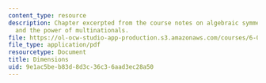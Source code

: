 ```yaml
---
content_type: resource
description: Chapter excerpted from the course notes on algebraic symmetry, dimensions,
  and the power of multinationals.
file: https://ol-ocw-studio-app-production.s3.amazonaws.com/courses/6-055j-the-art-of-approximation-in-science-and-engineering-spring-2008/9e1ac5beb83d8d3c36c36aad3ec28a50_mar21.pdf
file_type: application/pdf
resourcetype: Document
title: Dimensions
uid: 9e1ac5be-b83d-8d3c-36c3-6aad3ec28a50
---
```

